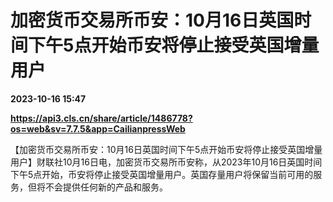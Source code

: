 # 加密货币交易所币安：10月16日英国时间下午5点开始币安将停止接受英国增量用户

**2023-10-16 15:47**

**https://api3.cls.cn/share/article/1486778?os=web&sv=7.7.5&app=CailianpressWeb**

【加密货币交易所币安：10月16日英国时间下午5点开始币安将停止接受英国增量用户】财联社10月16日电，加密货币交易所币安称，从2023年10月16日英国时间下午5点开始，币安将停止接受英国增量用户。英国存量用户将保留当前可用的服务，但将不会提供任何新的产品和服务。